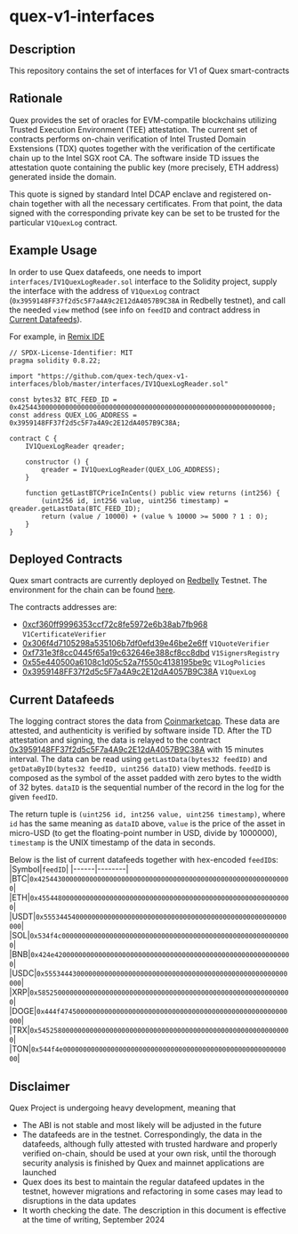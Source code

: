 # quex-v1-interfaces

## Description

This repository contains the set of interfaces for V1 of Quex smart-contracts

## Rationale

Quex provides the set of oracles for EVM-compatile blockchains utilizing Trusted Execution Environment (TEE)
attestation. The current set of contracts performs on-chain verification of Intel Trusted Domain Exstensions (TDX)
quotes together with the verification of the certificate chain up to the Intel SGX root CA. The software inside TD
issues the attestation quote containing the public key (more precisely, ETH address) generated inside the domain.

This quote is signed by standard Intel DCAP enclave and registered on-chain together with all the necessary
certificates. From that point, the data signed with the corresponding private key can be set to be trusted for the
particular `V1QuexLog` contract.

## Example Usage

In order to use Quex datafeeds, one needs to import `interfaces/IV1QuexLogReader.sol` interface to the Solidity project,
supply the interface with the address of `V1QuexLog` contract (`0x3959148FF37f2d5c5F7a4A9c2E12dA4057B9C38A` in Redbelly
testnet), and call the needed `view` method (see info on `feedID` and contract address in [Current Datafeeds](#cd-anchor)).

For example, in [Remix IDE](https://remix.ethereum.org/)

```solidity
// SPDX-License-Identifier: MIT
pragma solidity 0.8.22;

import "https://github.com/quex-tech/quex-v1-interfaces/blob/master/interfaces/IV1QuexLogReader.sol"

const bytes32 BTC_FEED_ID = 0x4254430000000000000000000000000000000000000000000000000000000000;
const address QUEX_LOG_ADDRESS = 0x3959148FF37f2d5c5F7a4A9c2E12dA4057B9C38A;

contract C {
    IV1QuexLogReader qreader;
    
    constructor () {
        qreader = IV1QuexLogReader(QUEX_LOG_ADDRESS);
    }

    function getLastBTCPriceInCents() public view returns (int256) {
        (uint256 id, int256 value, uint256 timestamp) = qreader.getLastData(BTC_FEED_ID);
        return (value / 10000) + (value % 10000 >= 5000 ? 1 : 0);
    }
}
```

## Deployed Contracts

Quex smart contracts are currently deployed on [Redbelly](https://www.redbelly.network/) Testnet. The environment for 
the chain can be found [here](https://vine.redbelly.network/environments).

The contracts addresses are:
+ [0xcf360ff9996353ccf72c8fe5972e6b38ab7fb968](https://explorer.testnet.redbelly.network/address/0xcf360ff9996353ccf72c8fe5972e6b38ab7fb968) `V1CertificateVerifier`
+ [0x306f4d7105298a535106b7df0efd39e46be2e6ff](https://explorer.testnet.redbelly.network/address/0x306f4d7105298a535106b7df0efd39e46be2e6ff) `V1QuoteVerifier`
+ [0xf731e3f8cc0445f65a19c632646e388cf8cc8dbd](https://explorer.testnet.redbelly.network/address/0xf731e3f8cc0445f65a19c632646e388cf8cc8dbd) `V1SignersRegistry`
+ [0x55e440500a6108c1d05c52a7f550c4138195be9c](https://explorer.testnet.redbelly.network/address/0x55e440500a6108c1d05c52a7f550c4138195be9c) `V1LogPolicies`
+ [0x3959148FF37f2d5c5F7a4A9c2E12dA4057B9C38A](https://explorer.testnet.redbelly.network/address/0x3959148ff37f2d5c5f7a4a9c2e12da4057b9c38a) `V1QuexLog`

## <a id="cd-anchor"></a>Current Datafeeds 

The logging contract stores the data from [Coinmarketcap](https://coinmarketcap.com/). These data are attested, and
authenticity is verified by software inside TD. After the TD attestation and signing, the data is relayed to the
contract [0x3959148FF37f2d5c5F7a4A9c2E12dA4057B9C38A](https://explorer.testnet.redbelly.network/address/0x3959148ff37f2d5c5f7a4a9c2e12da4057b9c38a)
with 15 minutes interval. The data can be read using
`getLastData(bytes32 feedID)` and `getDataByID(bytes32 feedID, uint256 dataID)` view methods.
`feedID` is composed as the symbol of the asset padded with zero bytes to the width of 32 bytes. `dataID` is the
sequential number of the record in the log for the given `feedID`.

The return tuple is `(uint256 id, int256 value, uint256 timestamp)`, where `id` has the same meaning as `dataID` above,
`value` is the price of the asset in micro-USD (to get the floating-point number in USD, divide by 1000000), `timestamp`
is the UNIX timestamp of the data in seconds.

Below is the list of current datafeeds together with hex-encoded `feedID`s:
|Symbol|`feedID`|
|------|--------|
|BTC|`0x4254430000000000000000000000000000000000000000000000000000000000`|
|ETH|`0x4554480000000000000000000000000000000000000000000000000000000000`|
|USDT|`0x5553445400000000000000000000000000000000000000000000000000000000`|
|SOL|`0x534f4c0000000000000000000000000000000000000000000000000000000000`|
|BNB|`0x424e420000000000000000000000000000000000000000000000000000000000`|
|USDC|`0x5553444300000000000000000000000000000000000000000000000000000000`|
|XRP|`0x5852500000000000000000000000000000000000000000000000000000000000`|
|DOGE|`0x444f474500000000000000000000000000000000000000000000000000000000`|
|TRX|`0x5452580000000000000000000000000000000000000000000000000000000000`|
|TON|`0x544f4e0000000000000000000000000000000000000000000000000000000000`|

## Disclaimer

Quex Project is undergoing heavy development, meaning that
+ The ABI is not stable and most likely will be adjusted in the future
+ The datafeeds are in the testnet. Correspondingly, the data in the datafeeds, although fully attested with trusted
  hardware and properly verified on-chain, should be used at your own risk, until the thorough security analysis is
  finished by Quex and mainnet applications are launched
+ Quex does its best to maintain the regular datafeed updates in the testnet, however migrations and refactoring in some
  cases may lead to disruptions in the data updates
+ It worth checking the date. The description in this document is effective at the time of writing, September 2024

